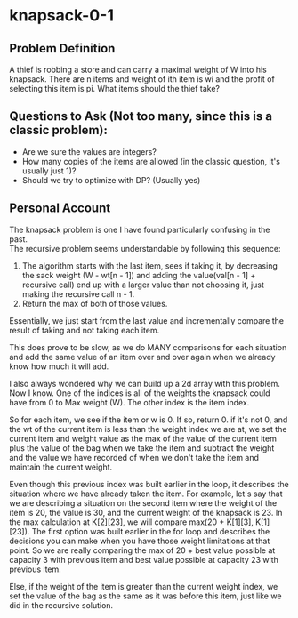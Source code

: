 # knapsack-0-1

## Problem Definition
A thief is robbing a store and can carry a maximal weight of W into his knapsack. There are n items and weight of ith item is wi and the profit of selecting this item is pi. What items should the thief take?

## Questions to Ask (Not too many, since this is a classic problem):
- Are we sure the values are integers?
- How many copies of the items are allowed (in the classic question, it's usually just 1)?
- Should we try to optimize with DP? (Usually yes)

## Personal Account
The knapsack problem is one I have found particularly confusing in the past.  
The recursive problem seems understandable by following this sequence:
1. The algorithm starts with the last item, sees if taking it, by decreasing the sack weight (W - wt[n - 1]) and adding the value(val[n - 1] + recursive call) end up with a larger value than not choosing it, just making the recursive call n - 1.
2. Return the max of both of those values.

Essentially, we just start from the last value and incrementally compare the result of taking and not taking each item.

This does prove to be slow, as we do MANY comparisons for each situation and add the same value of an item over and over again when we already know how much it will add.

I also always wondered why we can build up a 2d array with this problem.
Now I know.
One of the indices is all of the weights the knapsack could have from 0 to Max weight (W).
The other index is the item index.

So for each item, we see if the item or w is 0.  If so, return 0.
if it's not 0, and the wt of the current item is less than the weight index we are at, we set the current
item and weight value as the max of the value of the current item plus the value of the bag when we take the item and subtract the weight and the 
value we have recorded of when we don't take the item and maintain the current weight.

Even though this previous index was built earlier in the loop, it describes the situation where we have already taken the item.  For example, let's say that we are describing a situation on the second item
where the weight of the item is 20, the value is 30, and the current weight of the knapsack is 23.  In the max calculation at K[2][23], we will compare max(20 + K[1][3], K[1][23]).
The first option was built earlier in the for loop and describes the decisions you can make when you have those weight limitations at that point.  So we are really comparing the max of 20 + best value possible at capacity 3 with previous item and best value possible at capacity 23 with previous item.

Else, if the weight of the item is greater than the current weight index, we set the value of the bag as the same as it was before this item, just like we did in the recursive solution.

